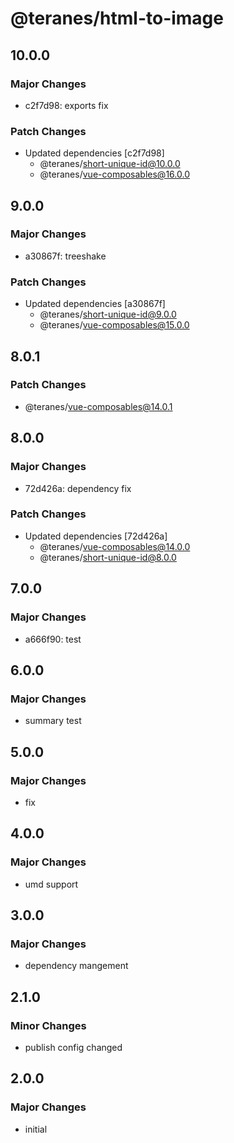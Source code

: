 # @teranes/html-to-image

## 10.0.0

### Major Changes

- c2f7d98: exports fix

### Patch Changes

- Updated dependencies [c2f7d98]
  - @teranes/short-unique-id@10.0.0
  - @teranes/vue-composables@16.0.0

## 9.0.0

### Major Changes

- a30867f: treeshake

### Patch Changes

- Updated dependencies [a30867f]
  - @teranes/short-unique-id@9.0.0
  - @teranes/vue-composables@15.0.0

## 8.0.1

### Patch Changes

- @teranes/vue-composables@14.0.1

## 8.0.0

### Major Changes

- 72d426a: dependency fix

### Patch Changes

- Updated dependencies [72d426a]
  - @teranes/vue-composables@14.0.0
  - @teranes/short-unique-id@8.0.0

## 7.0.0

### Major Changes

- a666f90: test

## 6.0.0

### Major Changes

- summary test

## 5.0.0

### Major Changes

- fix

## 4.0.0

### Major Changes

- umd support

## 3.0.0

### Major Changes

- dependency mangement

## 2.1.0

### Minor Changes

- publish config changed

## 2.0.0

### Major Changes

- initial
